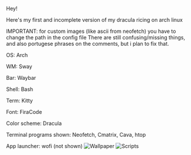 


Hey!
	
Here's my first and incomplete version
of my dracula ricing on arch linux

IMPORTANT: for custom images (like ascii from neofetch) you have to change the path in the config file
There are still confusing/missing things,
and also portugese phrases on the comments,
but i plan to fix that.

OS: Arch

WM: Sway

Bar: Waybar

Shell: Bash

Term: Kitty

Font: FiraCode

Color scheme: Dracula

Terminal programs shown: Neofetch, Cmatrix, Cava, htop

App launcher: wofi (not shown)
![Wallpaper](https://github.com/jeffmbueno/Dracula-Dotfiles-V1/blob/master/Preview-Images/Wallpaper.png)
![Scripts](https://github.com/jeffmbueno/Dracula-Dotfiles-V1/blob/master/Preview-Images/Scripts.png)

